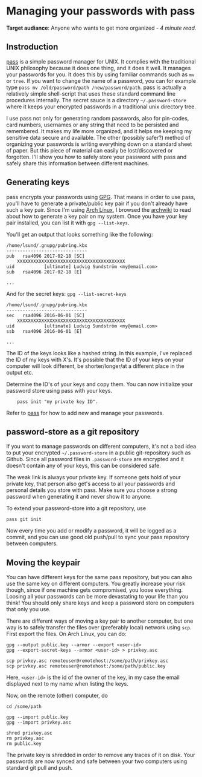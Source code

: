 # Managing your passwords with pass

[1]: https://www.passwordstore.org/
[2]: https://en.wikipedia.org/wiki/GNU_Privacy_Guard"
[3]: https://wiki.archlinux.org/index.php/GnuPG"
[4]: https://www.archlinux.org

**Target audiance**: Anyone who wants to get more organized - *4 minute read.*

## Instroduction

[pass][1] is a simple password manager for UNIX. It complies with the
traditional UNIX philosophy because it does one thing, and it does it well. It
manages your passwords for you. It does this by using familiar commands such as
`mv` or `tree`. If you want to change the name of a password, you can for
example type `pass mv /old/password/path /new/password/path`. pass is actually
a relatively simple shell-script that uses these standard command line
procedures internally. The secret sauce is a  directory `~/.password-store`
where it keeps your encrypted passwords in a traditional unix directory tree.

I use pass not only for generating random passwords, also for pin-codes,
card numbers, usernames or any string that need to be persisted and remembered.
It makes my life more organized, and it helps me keeping my sensitive data
secure and available. The other (possibly safer?) method of organizing your
passwords is writing everything down on a standard sheet of paper. But this
piece of material can easily be lost/discovered or forgotten. I'll show you
how to safely store your password with pass and safely share this information
between different machines.

## Generating keys

pass encrypts your passwords using [GPG][2]. That means in order to use pass,
you'll have to generate a private/public key pair if you don't already have
such a key pair. Since I'm using [Arch Linux][4], I browsed the [archwiki][3]
to read about how to generate a key pair on my system. Once you have your key
pair installed, you can list it with `gpg --list-keys`.

You'll get an output that looks something like the following:

```
/home/lsund/.gnupg/pubring.kbx
------------------------------
pub   rsa4096 2017-02-18 [SC]
    XXXXXXXXXXXXXXXXXXXXXXXXXXXXXXXXXXXXXXXX
uid           [ultimate] Ludvig Sundström <my@email.com>
sub   rsa4096 2017-02-18 [E]

...
```

And for the secret keys: `gpg --list-secret-keys`

```
/home/lsund/.gnupg/pubring.kbx
------------------------------
sec   rsa4096 2016-06-01 [SC]
    XXXXXXXXXXXXXXXXXXXXXXXXXXXXXXXXXXXXXXXX
uid           [ultimate] Ludvig Sundström <my@email.com>
ssb   rsa4096 2016-06-01 [E]

...
```

The ID of the keys looks like a hashed string. In this example, I've replaced
the ID of my keys with X's. It's possible that the ID of your keys on your
computer will look different, be shorter/longer/at a different place in the
output etc.

Determine the ID's of your keys and copy them. You can now initialize your
password store using pass with your keys.

```
    pass init "my private key ID".
```

Refer to [pass][1] for how to add new and manage your passwords.

## password-store as a git repository

If you want to manage passwords on different computers, it's not a bad idea to
put your encrypted `~/.password-store` in a public git-repository such as
Github. Since all  password files in `.password-store` are encrypted and it
doesn't contain any of your keys, this can be considered safe.

The weak link is always your private key. If someone gets hold of your private
key, that person also get's access to all your passwords and personal details
you store with pass. Make sure you choose a strong password when generating it
and never show it to anyone.

To extend your password-store into a git repository, use

```
pass git init
```

Now every time you add or modify a password, it will be logged as a commit, and
you can use good old push/pull to sync your pass repository between computers.

## Moving the keypair

You can have different keys for the same pass repository, but you can also use the
same key on different computers. You greatly increase your risk though, since
if one machine gets compromised, you loose everything. Loosing all your
passwords can be more devastating to your life than you think! You should only
share keys and keep a password store on computers that only you use.

There are different ways of moving a key pair to another computer, but one way
is to safely transfer the files over (preferably local) network using `scp`.
First export the files. On Arch Linux, you can do:

```
gpg --output public.key --armor --export <user-id>
gpg --export-secret-keys --armor <user-id> > privkey.asc

scp privkey.asc remoteuser@remotehost:/some/path/privkey.asc
scp privkey.asc remoteuser@remotehost:/some/path/public.key
```

Here, `<user-id>` is the id of the owner of the key, in my case the email
displayed next to my name when listing the keys.

Now, on the remote (other) computer, do

```
cd /some/path

gpg --import public.key
gpg --import privkey.asc

shred privkey.asc
rm privkey.asc
rm public.key
```
The private key is shredded in order to remove any traces of it on disk.
Your passwords are now synced and safe between your two computers using
standard git pull and push.
